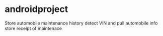 # androidproject
Store automobile maintenance history
  detect VIN and pull automobile info
  store receipt of maintenace 
